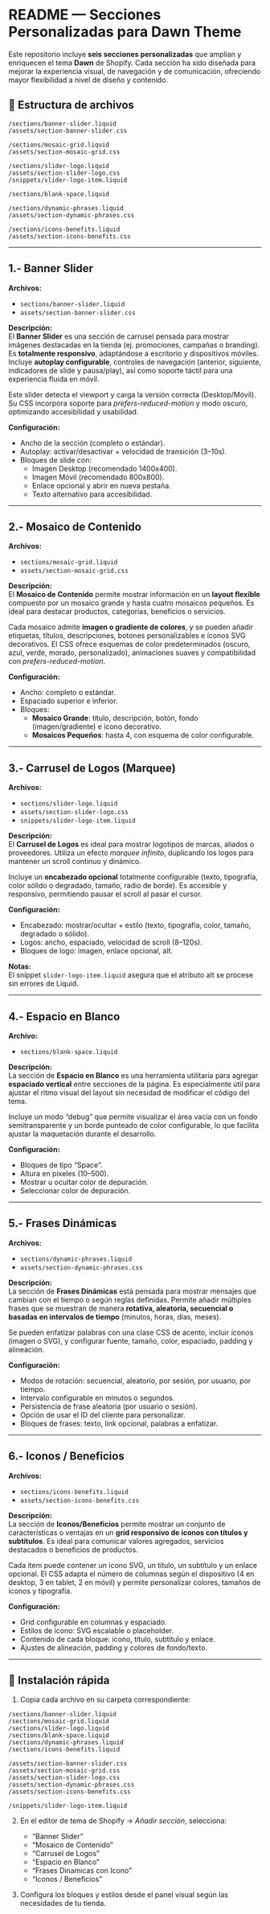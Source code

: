 # README — Secciones Personalizadas para Dawn Theme

Este repositorio incluye **seis secciones personalizadas** que amplían y enriquecen el tema **Dawn** de Shopify. Cada sección ha sido diseñada para mejorar la experiencia visual, de navegación y de comunicación, ofreciendo mayor flexibilidad a nivel de diseño y contenido.  

## 📂 Estructura de archivos

```
/sections/banner-slider.liquid
/assets/section-banner-slider.css

/sections/mosaic-grid.liquid
/assets/section-mosaic-grid.css

/sections/slider-logo.liquid
/assets/section-slider-logo.css
/snippets/slider-logo-item.liquid

/sections/blank-space.liquid

/sections/dynamic-phrases.liquid
/assets/section-dynamic-phrases.css

/sections/icons-benefits.liquid
/assets/section-icons-benefits.css
```

---

## 1.- Banner Slider
**Archivos:**  
- `sections/banner-slider.liquid`  
- `assets/section-banner-slider.css`

**Descripción:**  
El **Banner Slider** es una sección de carrusel pensada para mostrar imágenes destacadas en la tienda (ej. promociones, campañas o branding). Es **totalmente responsivo**, adaptándose a escritorio y dispositivos móviles. Incluye **autoplay configurable**, controles de navegación (anterior, siguiente, indicadores de slide y pausa/play), así como soporte táctil para una experiencia fluida en móvil.  

Este slider detecta el viewport y carga la versión correcta (Desktop/Móvil). Su CSS incorpora soporte para *prefers-reduced-motion* y modo oscuro, optimizando accesibilidad y usabilidad.  

**Configuración:**  
- Ancho de la sección (completo o estándar).  
- Autoplay: activar/desactivar + velocidad de transición (3–10s).  
- Bloques de slide con:  
  - Imagen Desktop (recomendado 1400x400).  
  - Imagen Móvil (recomendado 800x800).  
  - Enlace opcional y abrir en nueva pestaña.  
  - Texto alternativo para accesibilidad.  

---

## 2.- Mosaico de Contenido
**Archivos:**  
- `sections/mosaic-grid.liquid`  
- `assets/section-mosaic-grid.css`

**Descripción:**  
El **Mosaico de Contenido** permite mostrar información en un **layout flexible** compuesto por un mosaico grande y hasta cuatro mosaicos pequeños. Es ideal para destacar productos, categorías, beneficios o servicios.  

Cada mosaico admite **imagen o gradiente de colores**, y se pueden añadir etiquetas, títulos, descripciones, botones personalizables e íconos SVG decorativos. El CSS ofrece esquemas de color predeterminados (oscuro, azul, verde, morado, personalizado), animaciones suaves y compatibilidad con *prefers-reduced-motion*.  

**Configuración:**  
- Ancho: completo o estándar.  
- Espaciado superior e inferior.  
- Bloques:  
  - **Mosaico Grande**: título, descripción, botón, fondo (imagen/gradiente) e ícono decorativo.  
  - **Mosaicos Pequeños**: hasta 4, con esquema de color configurable.  

---

## 3.- Carrusel de Logos (Marquee)
**Archivos:**  
- `sections/slider-logo.liquid`  
- `assets/section-slider-logo.css`  
- `snippets/slider-logo-item.liquid`

**Descripción:**  
El **Carrusel de Logos** es ideal para mostrar logotipos de marcas, aliados o proveedores. Utiliza un efecto *marquee infinito*, duplicando los logos para mantener un scroll continuo y dinámico.  

Incluye un **encabezado opcional** totalmente configurable (texto, tipografía, color sólido o degradado, tamaño, radio de borde). Es accesible y responsivo, permitiendo pausar el scroll al pasar el cursor.  

**Configuración:**  
- Encabezado: mostrar/ocultar + estilo (texto, tipografía, color, tamaño, degradado o sólido).  
- Logos: ancho, espaciado, velocidad de scroll (8–120s).  
- Bloques de logo: imagen, enlace opcional, alt.  

**Notas:**  
El snippet `slider-logo-item.liquid` asegura que el atributo alt se procese sin errores de Liquid.  

---

## 4.- Espacio en Blanco
**Archivo:**  
- `sections/blank-space.liquid`

**Descripción:**  
La sección de **Espacio en Blanco** es una herramienta utilitaria para agregar **espaciado vertical** entre secciones de la página. Es especialmente útil para ajustar el ritmo visual del layout sin necesidad de modificar el código del tema.  

Incluye un modo “debug” que permite visualizar el área vacía con un fondo semitransparente y un borde punteado de color configurable, lo que facilita ajustar la maquetación durante el desarrollo.  

**Configuración:**  
- Bloques de tipo “Space”.  
- Altura en píxeles (10–500).  
- Mostrar u ocultar color de depuración.  
- Seleccionar color de depuración.  

---

## 5.- Frases Dinámicas
**Archivos:**  
- `sections/dynamic-phrases.liquid`  
- `assets/section-dynamic-phrases.css`

**Descripción:**  
La sección de **Frases Dinámicas** está pensada para mostrar mensajes que cambian con el tiempo o según reglas definidas. Permite añadir múltiples frases que se muestran de manera **rotativa, aleatoria, secuencial o basadas en intervalos de tiempo** (minutos, horas, días, meses).  

Se pueden enfatizar palabras con una clase CSS de acento, incluir íconos (imagen o SVG), y configurar fuente, tamaño, color, espaciado, padding y alineación.  

**Configuración:**  
- Modos de rotación: secuencial, aleatorio, por sesión, por usuario, por tiempo.  
- Intervalo configurable en minutos o segundos.  
- Persistencia de frase aleatoria (por usuario o sesión).  
- Opción de usar el ID del cliente para personalizar.  
- Bloques de frases: texto, link opcional, palabras a enfatizar.  

---

## 6.- Iconos / Beneficios
**Archivos:**  
- `sections/icons-benefits.liquid`  
- `assets/section-icons-benefits.css`

**Descripción:**  
La sección de **Iconos/Beneficios** permite mostrar un conjunto de características o ventajas en un **grid responsivo de iconos con títulos y subtítulos**. Es ideal para comunicar valores agregados, servicios destacados o beneficios de productos.  

Cada ítem puede contener un ícono SVG, un título, un subtítulo y un enlace opcional. El CSS adapta el número de columnas según el dispositivo (4 en desktop, 3 en tablet, 2 en móvil) y permite personalizar colores, tamaños de íconos y tipografía.  

**Configuración:**  
- Grid configurable en columnas y espaciado.  
- Estilos de ícono: SVG escalable o placeholder.  
- Contenido de cada bloque: ícono, título, subtítulo y enlace.  
- Ajustes de alineación, padding y colores de fondo/texto.  

---

## 🚀 Instalación rápida

1. Copia cada archivo en su carpeta correspondiente:

```
/sections/banner-slider.liquid
/sections/mosaic-grid.liquid
/sections/slider-logo.liquid
/sections/blank-space.liquid
/sections/dynamic-phrases.liquid
/sections/icons-benefits.liquid

/assets/section-banner-slider.css
/assets/section-mosaic-grid.css
/assets/section-slider-logo.css
/assets/section-dynamic-phrases.css
/assets/section-icons-benefits.css

/snippets/slider-logo-item.liquid
```

2. En el editor de tema de Shopify → *Añadir sección*, selecciona:  
   - “Banner Slider”  
   - “Mosaico de Contenido”  
   - “Carrusel de Logos”  
   - “Espacio en Blanco”  
   - “Frases Dinamicas con Icono”  
   - “Iconos / Beneficios”  

3. Configura los bloques y estilos desde el panel visual según las necesidades de tu tienda.  

